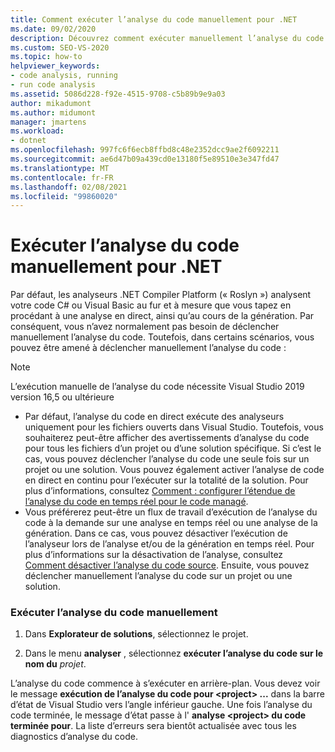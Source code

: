 ```yaml
---
title: Comment exécuter l’analyse du code manuellement pour .NET
ms.date: 09/02/2020
description: Découvrez comment exécuter manuellement l’analyse du code dans Visual Studio 2019 version 16,5 ou versions ultérieures. Consultez Guide pratique pour exécuter des analyseurs Roslyn sur du code C# ou Visual Basic.
ms.custom: SEO-VS-2020
ms.topic: how-to
helpviewer_keywords:
- code analysis, running
- run code analysis
ms.assetid: 5086d228-f92e-4515-9708-c5b89b9e9a03
author: mikadumont
ms.author: midumont
manager: jmartens
ms.workload:
- dotnet
ms.openlocfilehash: 997fc6f6ecb8ffbd8c48e2352dcc9ae2f6092211
ms.sourcegitcommit: ae6d47b09a439cd0e13180f5e89510e3e347fd47
ms.translationtype: MT
ms.contentlocale: fr-FR
ms.lasthandoff: 02/08/2021
ms.locfileid: "99860020"
---
```

# <a name="run-code-analysis-manually-for-net"></a>Exécuter l’analyse du code manuellement pour .NET
Par défaut, les analyseurs .NET Compiler Platform (« Roslyn ») analysent votre code C# ou Visual Basic au fur et à mesure que vous tapez en procédant à une analyse en direct, ainsi qu’au cours de la génération. Par conséquent, vous n’avez normalement pas besoin de déclencher manuellement l’analyse du code. Toutefois, dans certains scénarios, vous pouvez être amené à déclencher manuellement l’analyse du code :

> [!NOTE]
> L’exécution manuelle de l’analyse du code nécessite Visual Studio 2019 version 16,5 ou ultérieure

- Par défaut, l’analyse du code en direct exécute des analyseurs uniquement pour les fichiers ouverts dans Visual Studio. Toutefois, vous souhaiterez peut-être afficher des avertissements d’analyse du code pour tous les fichiers d’un projet ou d’une solution spécifique. Si c’est le cas, vous pouvez déclencher l’analyse du code une seule fois sur un projet ou une solution. Vous pouvez également activer l’analyse de code en direct en continu pour l’exécuter sur la totalité de la solution. Pour plus d’informations, consultez [Comment : configurer l’étendue de l’analyse du code en temps réel pour le code managé](./configure-live-code-analysis-scope-managed-code.md).
- Vous préférerez peut-être un flux de travail d’exécution de l’analyse du code à la demande sur une analyse en temps réel ou une analyse de la génération. Dans ce cas, vous pouvez désactiver l’exécution de l’analyseur lors de l’analyse et/ou de la génération en temps réel. Pour plus d’informations sur la désactivation de l’analyse, consultez [Comment désactiver l’analyse du code source](disable-code-analysis.md). Ensuite, vous pouvez déclencher manuellement l’analyse du code sur un projet ou une solution.

### <a name="run-code-analysis-manually"></a>Exécuter l’analyse du code manuellement

1. Dans **Explorateur de solutions**, sélectionnez le projet.

2. Dans le menu **analyser** , sélectionnez **exécuter l’analyse du code sur le nom du** *projet*.

L’analyse du code commence à s’exécuter en arrière-plan. Vous devez voir le message **exécution de l’analyse du code pour \<project> ...** dans la barre d’état de Visual Studio vers l’angle inférieur gauche. Une fois l’analyse du code terminée, le message d’état passe à l' **analyse \<project> du code terminée pour**. La liste d’erreurs sera bientôt actualisée avec tous les diagnostics d’analyse du code.
